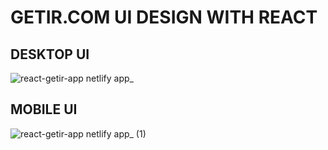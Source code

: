 # GETIR.COM UI DESIGN WITH REACT

## DESKTOP UI
![react-getir-app netlify app_](https://user-images.githubusercontent.com/65674132/132942096-f2239611-a9ed-43a1-87cf-99b9fa4091b2.png)

## MOBILE UI
![react-getir-app netlify app_ (1)](https://user-images.githubusercontent.com/65674132/132942080-05aa0df9-c260-45cf-82d6-c3962221c0f5.png)
